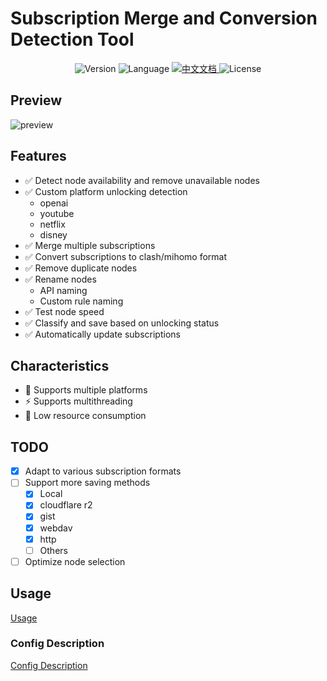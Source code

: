 # Subscription Merge and Conversion Detection Tool

<div align="center">
  <img src="https://img.shields.io/github/v/release/bestruirui/BestSub?color=blue" alt="Version">
  <img src="https://img.shields.io/badge/Language-Go-green" alt="Language">
  <a href="./README_zh.md">
    <img src="https://img.shields.io/badge/中文文档-brightgreen" alt="中文文档">
  </a>
  <img src="https://img.shields.io/badge/License-MIT-orange" alt="License">
</div>

## Preview

![preview](./doc/images/preview.png)

## Features

- ✅ Detect node availability and remove unavailable nodes
- ✅ Custom platform unlocking detection
    - openai
    - youtube
    - netflix
    - disney
- ✅ Merge multiple subscriptions
- ✅ Convert subscriptions to clash/mihomo format
- ✅ Remove duplicate nodes
- ✅ Rename nodes
    - API naming
    - Custom rule naming
- ✅ Test node speed
- ✅ Classify and save based on unlocking status
- ✅ Automatically update subscriptions

## Characteristics

- 🚀 Supports multiple platforms
- ⚡ Supports multithreading
- 🍃 Low resource consumption

## TODO

- [x] Adapt to various subscription formats
- [ ] Support more saving methods
    - [x] Local
    - [x] cloudflare r2
    - [x] gist
    - [x] webdav
    - [x] http
    - [ ] Others
- [ ] Optimize node selection

## Usage

[Usage](./doc/README.md)


### Config Description

[Config Description](./doc/config.md)

